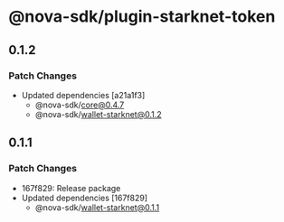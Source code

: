 # @nova-sdk/plugin-starknet-token

## 0.1.2

### Patch Changes

- Updated dependencies [a21a1f3]
  - @nova-sdk/core@0.4.7
  - @nova-sdk/wallet-starknet@0.1.2

## 0.1.1

### Patch Changes

- 167f829: Release package
- Updated dependencies [167f829]
  - @nova-sdk/wallet-starknet@0.1.1
